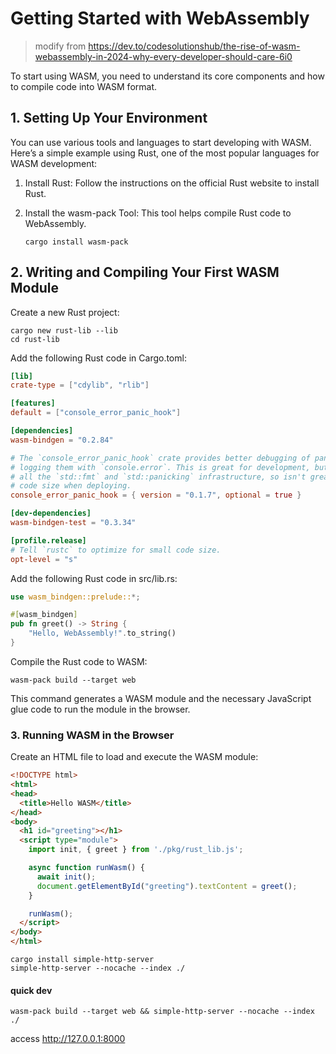 # Getting Started with WebAssembly

> modify from <https://dev.to/codesolutionshub/the-rise-of-wasm-webassembly-in-2024-why-every-developer-should-care-6i0>

To start using WASM, you need to understand its core components and how to compile code into WASM format.

## 1. Setting Up Your Environment

You can use various tools and languages to start developing with WASM. Here’s a simple example using Rust, one of the most popular languages for WASM development:

1. Install Rust: Follow the instructions on the official Rust website to install Rust.
1. Install the wasm-pack Tool: This tool helps compile Rust code to WebAssembly. 

    ```shell
    cargo install wasm-pack
    ```

## 2. Writing and Compiling Your First WASM Module

Create a new Rust project:

```shell
cargo new rust-lib --lib
cd rust-lib
```

Add the following Rust code in Cargo.toml:

```toml
[lib]
crate-type = ["cdylib", "rlib"]

[features]
default = ["console_error_panic_hook"]

[dependencies]
wasm-bindgen = "0.2.84"

# The `console_error_panic_hook` crate provides better debugging of panics by
# logging them with `console.error`. This is great for development, but requires
# all the `std::fmt` and `std::panicking` infrastructure, so isn't great for
# code size when deploying.
console_error_panic_hook = { version = "0.1.7", optional = true }

[dev-dependencies]
wasm-bindgen-test = "0.3.34"

[profile.release]
# Tell `rustc` to optimize for small code size.
opt-level = "s"
```

Add the following Rust code in src/lib.rs:

``` rust
use wasm_bindgen::prelude::*;

#[wasm_bindgen]
pub fn greet() -> String {
    "Hello, WebAssembly!".to_string()
}
```

Compile the Rust code to WASM:

``` shell
wasm-pack build --target web
```

This command generates a WASM module and the necessary JavaScript glue code to run the module in the browser.

### 3. Running WASM in the Browser

Create an HTML file to load and execute the WASM module:

```html
<!DOCTYPE html>
<html>
<head>
  <title>Hello WASM</title>
</head>
<body>
  <h1 id="greeting"></h1>
  <script type="module">
    import init, { greet } from './pkg/rust_lib.js';

    async function runWasm() {
      await init();
      document.getElementById("greeting").textContent = greet();
    }

    runWasm();
  </script>
</body>
</html>
```

``` shell
cargo install simple-http-server
simple-http-server --nocache --index ./
```

#### quick dev

```shell
wasm-pack build --target web && simple-http-server --nocache --index  ./
```

access <http://127.0.0.1:8000>